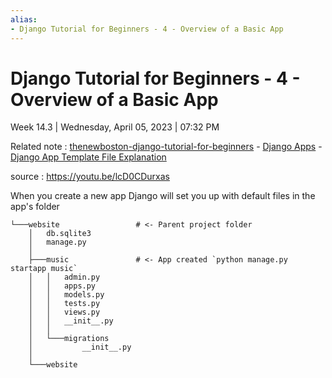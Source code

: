 ```yaml
---
alias:
- Django Tutorial for Beginners - 4 - Overview of a Basic App
---
```

# Django Tutorial for Beginners - 4 - Overview of a Basic App

Week 14.3 | Wednesday, April 05, 2023 | 07:32 PM

Related note : [thenewboston-django-tutorial-for-beginners](thenewboston-django-tutorial-for-beginners.md) - [Django Apps](Django%20Apps.md) - [Django App Template File Explanation](Django%20App%20Template%20File%20Explanation.md)

source : <https://youtu.be/lcD0CDurxas>

When you create a new app Django will set you up with default files in the app's folder

```text
└───website                 # <- Parent project folder
    │   db.sqlite3
    │   manage.py
    │
    ├───music               # <- App created `python manage.py startapp music`
    │   │   admin.py
    │   │   apps.py
    │   │   models.py
    │   │   tests.py
    │   │   views.py
    │   │   __init__.py
    │   │
    │   └───migrations
    │           __init__.py
    │
    └───website
```

